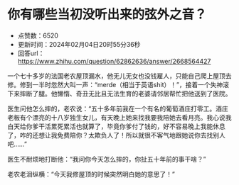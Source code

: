 # 你有哪些当初没听出来的弦外之音？
- 点赞数：6520
- 更新时间：2024年02月04日20时55分36秒
- 回答url：https://www.zhihu.com/question/62862636/answer/2668564427
<body>
 <p data-pid="7gs6oTpx">一个七十多岁的法国老农屋顶漏水，他无儿无女也没钱雇人，只能自己爬上屋顶去修。修到一半时忽然大叫一声：“merde（相当于英语shit）！”，接着一个失神滚下来摔断了腿。他懒惰、奇丑无比且无法生育的老婆请邻居帮忙把他送到了医院。</p>
 <p data-pid="cqkkW_PU">医生问他怎么摔的，老农说：“五十多年前我在一个有名的葡萄酒庄打零工。酒庄老板有个漂亮的十八岁独生女儿，有天晚上她来找我要我陪她去看月亮。我心说我白天给你爹干活累死累活也就算了，毕竟你爹付了钱的，好不容易晚上我能休息了，咋的还想让我免费陪你？太欺负人了！所以就很不客气地跟她说你去找别人吧……”</p>
 <p data-pid="8QH14ozC">医生不耐烦地打断他：“我问你今天怎么摔的，你扯五十年前的事干啥？”</p>
 <p data-pid="TuIFy_0C">老农老泪纵横：“今天我修屋顶的时候突然明白她的意思了！”</p>
</body>
